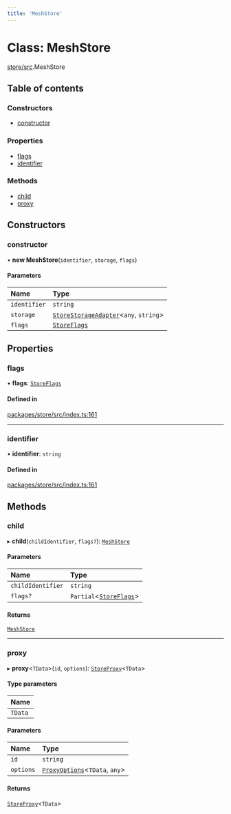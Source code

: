 ```yaml
---
title: 'MeshStore'
---
```


# Class: MeshStore

[store/src](../modules/store_src).MeshStore

## Table of contents

### Constructors

- [constructor](store_src.MeshStore#constructor)

### Properties

- [flags](store_src.MeshStore#flags)
- [identifier](store_src.MeshStore#identifier)

### Methods

- [child](store_src.MeshStore#child)
- [proxy](store_src.MeshStore#proxy)

## Constructors

### constructor

• **new MeshStore**(`identifier`, `storage`, `flags`)

#### Parameters

| Name | Type |
| :------ | :------ |
| `identifier` | `string` |
| `storage` | [`StoreStorageAdapter`](../modules/store_src#storestorageadapter)\<`any`, `string`> |
| `flags` | [`StoreFlags`](../modules/store_src#storeflags) |

## Properties

### flags

• **flags**: [`StoreFlags`](../modules/store_src#storeflags)

#### Defined in

[packages/store/src/index.ts:161](https://github.com/Urigo/graphql-mesh/blob/master/packages/store/src/index.ts#L161)

___

### identifier

• **identifier**: `string`

#### Defined in

[packages/store/src/index.ts:161](https://github.com/Urigo/graphql-mesh/blob/master/packages/store/src/index.ts#L161)

## Methods

### child

▸ **child**(`childIdentifier`, `flags?`): [`MeshStore`](store_src.MeshStore)

#### Parameters

| Name | Type |
| :------ | :------ |
| `childIdentifier` | `string` |
| `flags?` | `Partial`\<[`StoreFlags`](../modules/store_src#storeflags)> |

#### Returns

[`MeshStore`](store_src.MeshStore)

___

### proxy

▸ **proxy**\<`TData`>(`id`, `options`): [`StoreProxy`](../modules/store_src#storeproxy)\<`TData`>

#### Type parameters

| Name |
| :------ |
| `TData` |

#### Parameters

| Name | Type |
| :------ | :------ |
| `id` | `string` |
| `options` | [`ProxyOptions`](../modules/store_src#proxyoptions)\<`TData`, `any`> |

#### Returns

[`StoreProxy`](../modules/store_src#storeproxy)\<`TData`>
